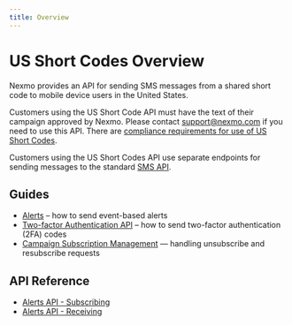 ```yaml
---
title: Overview
---
```


# US Short Codes Overview

Nexmo provides an API for sending SMS messages from a shared short code to mobile device users in the United States.

Customers using the US Short Code API must have the text of their campaign approved by Nexmo. Please contact
[support@nexmo.com](mailto:support@nexmo.com) if you need to use this API. There are
[compliance requirements for use of US Short Codes](https://help.nexmo.com/hc/en-us/articles/204015403-Pre-approved-US-Short-Codes-compliance-requirements).

Customers using the US Short Codes API use separate endpoints for sending messages to the standard [SMS API](/messaging/sms/overview).

## Guides

* [Alerts](/messaging/us-short-codes/guides/alerts) – how to send event-based alerts
* [Two-factor Authentication API](/messaging/us-short-codes/guides/2fa) – how to send two-factor authentication (2FA) codes
* [Campaign Subscription Management](/messaging/us-short-codes/guides/campaign-subscription-management) — handling unsubscribe and resubscribe requests

## API Reference

* [Alerts API - Subscribing](/api/sms/us-short-codes/alerts/subscription)
* [Alerts API - Receiving](/api/sms/us-short-codes/alerts/sending)
